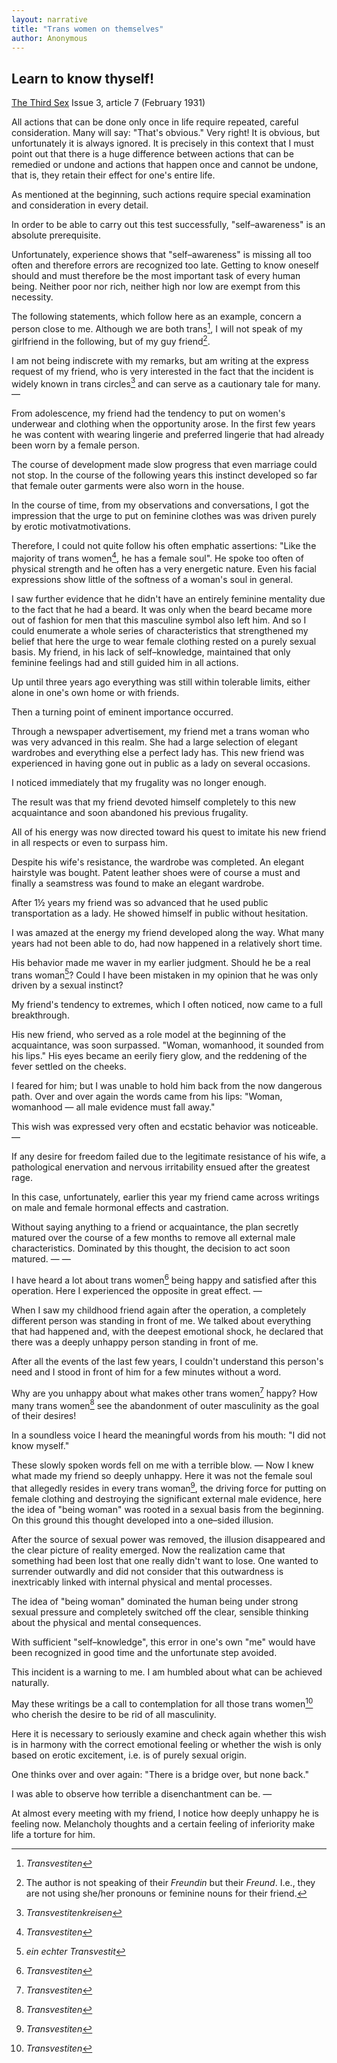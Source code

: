 ```yaml
---
layout: narrative
title: "Trans women on themselves"
author: Anonymous
---
```


## Learn to know thyself!

[The Third Sex](/das-dritte-geschlecht/) Issue 3, article 7 (February 1931)

All actions that can be done only once in life require repeated, careful consideration. Many will say: "That's obvious." Very right! It is obvious, but unfortunately it is always ignored. It is precisely in this context that I must point out that there is a huge difference between actions that can be remedied or undone and actions that happen once and cannot be undone, that is, they retain their effect for one's entire life. 

As mentioned at the beginning, such actions require special examination and consideration in every detail.

In order to be able to carry out this test successfully, "self&ndash;awareness" is an absolute prerequisite.

Unfortunately, experience shows that "self&ndash;awareness" is missing all too often and therefore errors are recognized too late. Getting to know oneself should and must therefore be the most important task of every human being. Neither poor nor rich, neither high nor low are exempt from this necessity.

The following statements, which follow here as an example, concern a person close to me. Although we are both trans[^fn1], I will not speak of my girlfriend in the following, but of my guy friend[^fn2].

I am not being indiscrete with my remarks, but am writing at the express request of my friend, who is very interested in the fact that the incident is widely known in trans circles[^fn3] and can serve as a cautionary tale for many. &mdash;

From adolescence, my friend had the tendency to put on women's underwear and clothing when the opportunity arose. In the first few years he was content with wearing lingerie and preferred lingerie that had already been worn by a female person.

The course of development made slow progress that even marriage could not stop. In the course of the following years this instinct developed so far that female outer garments were also worn in the house.

In the course of time, from my observations and conversations, I got the impression that the urge to put on feminine clothes was was driven purely by erotic motivatmotivations.

Therefore, I could not quite follow his often emphatic assertions: "Like the majority of trans women[^fn1], he has a female soul". He spoke too often of physical strength and he often has a very energetic nature. Even his facial expressions show little of the softness of a woman's soul in general.

I saw further evidence that he didn't have an entirely feminine mentality due to the fact that he had a beard. It was only when the beard became more out of fashion for men that this masculine symbol also left him. And so I could enumerate a whole series of characteristics that strengthened my belief that here the urge to wear female clothing rested on a purely sexual basis. My friend, in his lack of self&ndash;knowledge, maintained that only feminine feelings had and still guided him in all actions. 

Up until three years ago everything was still within tolerable limits, either alone in one's own home or with friends.

Then a turning point of eminent importance occurred.

Through a newspaper advertisement, my friend met a trans woman who was very advanced in this realm. She had a large selection of elegant wardrobes and everything else a perfect lady has. This new friend was experienced in having gone out in public as a lady on several occasions.

I noticed immediately that my frugality was no longer enough.

The result was that my friend devoted himself completely to this new acquaintance and soon abandoned his previous frugality.

All of his energy was now directed toward his quest to imitate his new friend in all respects or even to surpass him.

Despite his wife's resistance, the wardrobe was completed. An elegant hairstyle was bought. Patent leather shoes were of course a must and finally a seamstress was found to make an elegant wardrobe.

After 1&frac12; years my friend was so advanced that he used public transportation as a lady. He showed himself in public without hesitation.

I was amazed at the energy my friend developed along the way. What many years had not been able to do, had now happened in a relatively short time.

His behavior made me waver in my earlier judgment. Should he be a real trans woman[^fn4]? Could I have been mistaken in my opinion that he was only driven by a sexual instinct?

My friend's tendency to extremes, which I often noticed, now came to a full breakthrough.

His new friend, who served as a role model at the beginning of the acquaintance, was soon surpassed. "Woman, womanhood, it sounded from his lips." His eyes became an eerily fiery glow, and the reddening of the fever settled on the cheeks.

I feared for him; but I was unable to hold him back from the now dangerous path. Over and over again the words came from his lips: "Woman, womanhood &mdash; all male evidence must fall away."

This wish was expressed very often and ecstatic behavior was noticeable. &mdash;

If any desire for freedom failed due to the legitimate resistance of his wife, a pathological enervation and nervous irritability ensued after the greatest rage.

In this case, unfortunately, earlier this year my friend came across writings on male and female hormonal effects and castration.

Without saying anything to a friend or acquaintance, the plan secretly matured over the course of a few months to remove all external male characteristics. Dominated by this thought, the decision to act soon matured. &mdash; &mdash;

I have heard a lot about trans women[^fn1] being happy and satisfied after this operation. Here I experienced the opposite in great effect. &mdash;

When I saw my childhood friend again after the operation, a completely different person was standing in front of me. We talked about everything that had happened and, with the deepest emotional shock, he declared that there was a deeply unhappy person standing in front of me.

After all the events of the last few years, I couldn't understand this person's need and I stood in front of him for a few minutes without a word.

Why are you unhappy about what makes other trans women[^fn1] happy? How many trans women[^fn1] see the abandonment of outer masculinity as the goal of their desires!

In a soundless voice I heard the meaningful words from his mouth: "I did not know myself." 

These slowly spoken words fell on me with a terrible blow. &mdash; Now I knew what made my friend so deeply unhappy. Here it was not the female soul that allegedly resides in every trans woman[^fn1], the driving force for putting on female clothing and destroying the significant external male evidence, here the idea of ​​"being woman" was rooted in a sexual basis from the beginning. On this ground this thought developed into a one&ndash;sided illusion.

After the source of sexual power was removed, the illusion disappeared and the clear picture of reality emerged. Now the realization came that something had been lost that one really didn't want to lose. One wanted to surrender outwardly and did not consider that this outwardness is inextricably linked with internal physical and mental processes.

The idea of ​​"being woman" dominated the human being under strong sexual pressure and completely switched off the clear, sensible thinking about the physical and mental consequences.

With sufficient "self&ndash;knowledge", this error in one's own "me" would have been recognized in good time and the unfortunate step avoided.

This incident is a warning to me. I am humbled about what can be achieved naturally.

May these writings be a call to contemplation for all those trans women[^fn1] who cherish the desire to be rid of all masculinity.

Here it is necessary to seriously examine and check again whether this wish is in harmony with the correct emotional feeling or whether the wish is only based on erotic excitement, i.e. is of purely sexual origin.

One thinks over and over again: "There is a bridge over, but none back."

I was able to observe how terrible a disenchantment can be. &mdash;

At almost every meeting with my friend, I notice how deeply unhappy he is feeling now. Melancholy thoughts and a certain feeling of inferiority make life a torture for him. 

[^fn1]: _Transvestiten_
[^fn2]: The author is not speaking of their _Freundin_ but their _Freund_. I.e., they are not using she/her pronouns or feminine nouns for their friend.
[^fn3]: _Transvestitenkreisen_
[^fn4]: _ein echter Transvestit_
